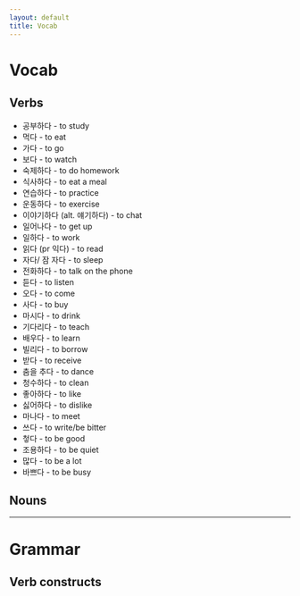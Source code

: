 ```yaml
---
layout: default
title: Vocab
---
```



# Vocab

## Verbs
- 공부하다 - to study
- 먹다 - to eat
- 가다 - to go
- 보다 - to watch
- 숙제하다 - to do homework
- 식사하다 - to eat a meal
- 연습하다 - to practice
- 운동하다 - to exercise
- 이야기하다 (alt. 얘기하다) - to chat
- 일어나다 - to get up
- 일하다 - to work
- 읽다 (pr 익다) - to read
- 자다/ 잠 자다 - to sleep
- 전화하다 - to talk on the phone
- 듣다 - to listen
- 오다 - to come
- 사다 - to buy
- 마시다 - to drink
- 기다리다 - to teach
- 배우다 - to learn
- 빌리다 - to borrow
- 받다 - to receive
- 춤을 추다 - to dance
- 청수하다 - to clean
- 좋아하다 - to like
- 싫어하다 - to dislike
- 마나다 - to meet
- 쓰다 - to write/be bitter
- 첳다 - to be good
- 조용하다 - to be quiet
- 많다 - to be a lot
- 바쁘다 - to be busy


## Nouns

---
# Grammar

## Verb constructs
